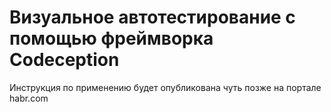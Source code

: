 Визуальное автотестирование с помощью фреймворка Codeception
========================
Инструкция по применению будет опубликована чуть позже на портале habr.com
